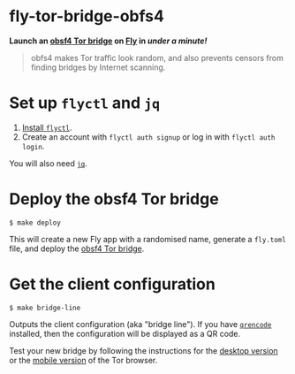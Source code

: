 # fly-tor-bridge-obfs4

__Launch an [obsf4 Tor bridge](https://tb-manual.torproject.org/circumvention/) on [Fly](https://fly.io) in *under a minute!*__

> obfs4 makes Tor traffic look random, and also prevents censors from finding bridges by Internet scanning.

# Set up `flyctl` and `jq`

1. [Install `flyctl`](https://fly.io/docs/getting-started/installing-flyctl/).
2. Create an account with `flyctl auth signup` or log in with `flyctl auth login`.

You will also need [`jq`](https://stedolan.github.io/jq/).

# Deploy the obsf4 Tor bridge

```console
$ make deploy
```

This will create a new Fly app with a randomised name, generate a `fly.toml` file, and deploy the [obsf4 Tor bridge](https://gitlab.torproject.org/tpo/anti-censorship/docker-obfs4-bridge).

# Get the client configuration

```console
$ make bridge-line
```

Outputs the client configuration (aka "bridge line").
If you have [`qrencode`](https://fukuchi.org/works/qrencode/) installed, then the configuration will be displayed as a QR code.

Test your new bridge by following the instructions for the [desktop version](https://tb-manual.torproject.org/bridges/#entering-bridge-addresses) or the [mobile version](https://tb-manual.torproject.org/mobile-tor/#circumvention) of the Tor browser.
